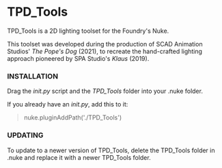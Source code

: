 # TPD_Tools
TPD_Tools is a 2D lighting toolset for the Foundry's Nuke.

This toolset was developed during the production of SCAD Animation Studios' *The Pope's Dog* (2021), to recreate the hand-crafted lighting approach pioneered by SPA Studio's *Klaus* (2019).

### INSTALLATION

Drag the *init.py* script and the *TPD_Tools* folder into your .nuke folder.  

If you already have an *init.py*, add this to it:

> nuke.pluginAddPath('./TPD_Tools')

### UPDATING

To update to a newer version of TPD_Tools, delete the TPD_Tools folder in .nuke and replace it with a newer TPD_Tools folder.
